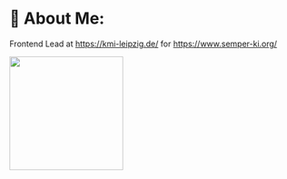 # 💫 About Me:
Frontend Lead at https://kmi-leipzig.de/ for https://www.semper-ki.org/

<img src="https://media2.giphy.com/media/2IudUHdI075HL02Pkk/giphy.gif" width="200" height="auto"/>
